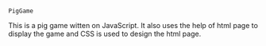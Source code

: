                                                                     PigGame
                                                                                 
This is a pig game witten on JavaScript. It also uses the help of html page to display the game and CSS is used to design the html page.


